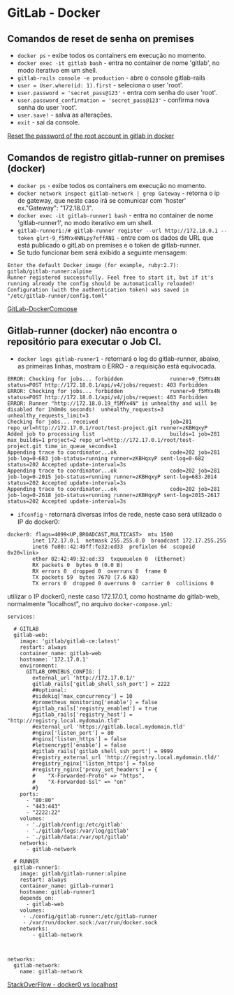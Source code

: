 # GitLab - Docker

## Comandos de reset de senha on premises
- `docker ps` - exibe todos os containers em execução no momento.
- `docker exec -it gitlab bash` - entra no container de nome 'gitlab', no modo iterativo em um shell.
- `gitlab-rails console -e production` - abre o console gitlab-rails
- `user = User.where(id: 1).first` - seleciona o user 'root'.
- `user.password = 'secret_pass@123'` - entra com senha do user 'root'.
- `user.password_confirmation = 'secret_pass@123'` - confirma nova senha do user 'root'.
- `user.save!` - salva as alterações.
- `exit` - sai da console.

[Reset the password of the root account in gitlab in docker](https://www.programmerall.com/article/632999018/#:~:text=Reset%20the%20password%20of%20the%20root%20account%20in,in%20to%20the%20server%20with%20root%20privileges%20first)

## Comandos de registro gitlab-runner on premises (docker)
- `docker ps` - exibe todos os containers em execução no momento.
- `docker network inspect gitlab-network | grep Gateway` - retorna o ip de gateway, que neste caso irá se comunicar com 'hoster' ex."Gateway": "172.18.0.1".
- `docker exec -it gitlab-runner1 bash` - entra no container de nome 'gitlab-runner1', no modo iterativo em um shell.
- `gitlab-runner1:/# gitlab-runner register --url http://172.18.0.1 --token glrt-9_f5MYx4NNLpy7effAN1` - entre com os dados de URL que está publicado o gitLab on premises e o token de gitlab-runner.
- Se tudo funcionar bem será exibido a seguinte mensagem: 
```
Enter the default Docker image (for example, ruby:2.7):
gitlab/gitlab-runner:alpine
Runner registered successfully. Feel free to start it, but if it's running already the config should be automatically reloaded!
Configuration (with the authentication token) was saved in "/etc/gitlab-runner/config.toml"
```
[GitLab-DockerCompose](https://www.czerniga.it/2021/11/14/how-to-install-gitlab-using-docker-compose/)

## Gitlab-runner (docker) não encontra o repositório para executar o Job CI.

- `docker logs gitlab-runner1` - retornará o log do gitlab-runner, abaixo, as primeiras linhas, mostram o ERRO - a requisição está equivocada.

```
ERROR: Checking for jobs... forbidden               runner=9_f5MYx4N status=POST http://172.18.0.1/api/v4/jobs/request: 403 Forbidden
ERROR: Checking for jobs... forbidden               runner=9_f5MYx4N status=POST http://172.18.0.1/api/v4/jobs/request: 403 Forbidden
ERROR: Runner "http://172.18.0.19_f5MYx4N" is unhealthy and will be disabled for 1h0m0s seconds!  unhealthy_requests=3 unhealthy_requests_limit=3
Checking for jobs... received                       job=281 repo_url=http://172.17.0.1/root/test-project.git runner=zKBHqxyP
Added job to processing list                        builds=1 job=281 max_builds=1 project=2 repo_url=http://172.17.0.1/root/test-project.git time_in_queue_seconds=1
Appending trace to coordinator...ok                 code=202 job=281 job-log=0-683 job-status=running runner=zKBHqxyP sent-log=0-682 status=202 Accepted update-interval=3s
Appending trace to coordinator...ok                 code=202 job=281 job-log=0-2015 job-status=running runner=zKBHqxyP sent-log=683-2014 status=202 Accepted update-interval=3s
Appending trace to coordinator...ok                 code=202 job=281 job-log=0-2618 job-status=running runner=zKBHqxyP sent-log=2015-2617 status=202 Accepted update-interval=3s
```
- `ifconfig` - retornará diversas infos de rede, neste caso será utilizado o IP do docker0:
```
docker0: flags=4099<UP,BROADCAST,MULTICAST>  mtu 1500
        inet 172.17.0.1  netmask 255.255.0.0  broadcast 172.17.255.255
        inet6 fe80::42:49ff:fe32:ed33  prefixlen 64  scopeid 0x20<link>
        ether 02:42:49:32:ed:33  txqueuelen 0  (Ethernet)
        RX packets 0  bytes 0 (0.0 B)
        RX errors 0  dropped 0  overruns 0  frame 0
        TX packets 59  bytes 7670 (7.6 KB)
        TX errors 0  dropped 0 overruns 0  carrier 0  collisions 0
```
utilizar o IP docker0, neste caso 172.17.0.1, como hostname do gitlab-web, normalmente "localhost", no arquivo `docker-compose.yml`:

```
services:

  # GITLAB
  gitlab-web:
    image: 'gitlab/gitlab-ce:latest'
    restart: always
    container_name: gitlab-web
    hostname: '172.17.0.1'
    environment:
      GITLAB_OMNIBUS_CONFIG: |
        external_url 'http://172.17.0.1/'
        gitlab_rails['gitlab_shell_ssh_port'] = 2222
        ##optional:
        #sidekiq['max_concurrency'] = 10
        #prometheus_monitoring['enable'] = false
        #gitlab_rails['registry_enabled'] = true
        #gitlab_rails['registry_host'] = "http://registry.local.mydomain.tld"
        #external_url 'https://gitlab.local.mydomain.tld'
        #nginx['listen_port'] = 80
        #nginx['listen_https'] = false
        #letsencrypt['enable'] = false
        #gitlab_rails['gitlab_shell_ssh_port'] = 9999
        #registry_external_url 'http://registry.local.mydomain.tld/'
        #registry_nginx['listen_https'] = false
        #registry_nginx['proxy_set_headers'] = {
        #    "X-Forwarded-Proto" => "https",
        #    "X-Forwarded-Ssl" => "on"
        #}
    ports:
      - "80:80"
      - "443:443"
      - "2222:22"
    volumes:
      - './gitlab/config:/etc/gitlab'
      - './gitlab/logs:/var/log/gitlab'
      - './gitlab/data:/var/opt/gitlab'
    networks:
      - gitlab-network

  # RUNNER
  gitlab-runner1:
    image: gitlab/gitlab-runner:alpine
    restart: always
    container_name: gitlab-runner1
    hostname: gitlab-runner1
    depends_on:
      - gitlab-web
    volumes:
     - ./config/gitlab-runner:/etc/gitlab-runner
     - /var/run/docker.sock:/var/run/docker.sock
    networks:
        - gitlab-network

  

networks:
  gitlab-network:
    name: gitlab-network
```



[StackOverFlow - docker0 vs localhost](https://stackoverflow.com/questions/34003101/gitlab-runner-unable-to-clone-repository-via-http)
